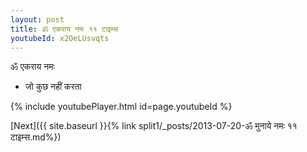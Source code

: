 ```yaml
---
layout: post
title: ॐ एकराय नमः ११ टाइम्स
youtubeId: x2OeLUsvqts
---
```

 
 
 ॐ एकराय नमः  
 
 -  जो कुछ नहीं करता 
 
  
 
  
 
 
 
 
 
 


{% include youtubePlayer.html id=page.youtubeId %}
 
[Next]({{ site.baseurl }}{% link  split1/_posts/2013-07-20-ॐ मुनाये नमः ११ टाइम्स.md%})
 
